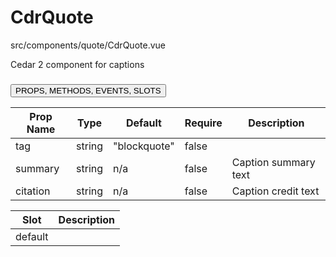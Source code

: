 # <span class="display-name">CdrQuote</span>


<span class="file">src/components/quote/CdrQuote.vue<span>


Cedar 2 component for captions

### <button class='title'>PROPS, METHODS, EVENTS, SLOTS</button>

Prop Name | Type | Default | Require | Description
--- | --- | --- | --- | ---
tag | string | "blockquote" | false | 
summary | string | n/a | false | Caption summary text
citation | string | n/a | false | Caption credit text

Slot | Description
--- | ---
default | 
